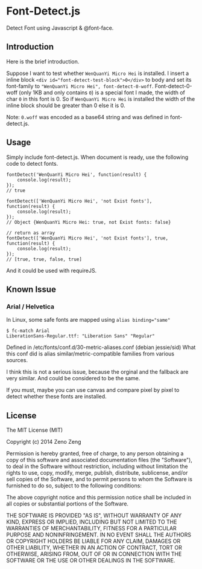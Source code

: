 # Font-Detect.js

Detect Font using Javascript & @font-face.

## Introduction

Here is the brief introduction.

Suppose I want to test whether `WenQuanYi Micro Hei` is installed.
I insert a inline block `<div id="font-detect-test-block">0</div>` to body and set its font-family to `"WenQuanYi Micro Hei", font-detect-0-woff`. Font-detect-0-woff (only 1KB and only contains `0`) is a special font I made, the width of char `0` in this font is 0. So if `WenQuanYi Micro Hei` is installed the width of the inline block should be greater than 0 else it is 0.

Note: `0.woff` was encoded as a base64 string and was defined in font-detect.js.

## Usage

Simply include font-detect.js.
When document is ready,
use the following code to detect fonts.

```
fontDetect('WenQuanYi Micro Hei', function(result) {
    console.log(result); 
});
// true
```

```
fontDetect(['WenQuanYi Micro Hei', 'not Exist fonts'], function(result) {
    console.log(result); 
});
// Object {WenQuanYi Micro Hei: true, not Exist fonts: false}
```

```
// return as array
fontDetect(['WenQuanYi Micro Hei', 'not Exist fonts'], true, function(result) {
    console.log(result); 
});
// [true, true, false, true]
```

And it could be used with requireJS.

## Known Issue

### Arial / Helvetica

In Linux, some safe fonts are mapped using `alias binding="same"`
```
$ fc-match Arial 
LiberationSans-Regular.ttf: "Liberation Sans" "Regular"
```

Defined in /etc/fonts/conf.d/30-metric-aliases.conf (debian jessie/sid)
What this conf did is alias similar/metric-compatible families from various sources.

I think this is not a serious issue, because the orginal and the fallback are very similar. And could be considered to be the same.

If you must, maybe you can use canvas and compare pixel by pixel to detect whether these fonts are installed.

## License

The MIT License (MIT)

Copyright (c) 2014 Zeno Zeng

Permission is hereby granted, free of charge, to any person obtaining a copy
of this software and associated documentation files (the "Software"), to deal
in the Software without restriction, including without limitation the rights
to use, copy, modify, merge, publish, distribute, sublicense, and/or sell
copies of the Software, and to permit persons to whom the Software is
furnished to do so, subject to the following conditions:

The above copyright notice and this permission notice shall be included in
all copies or substantial portions of the Software.

THE SOFTWARE IS PROVIDED "AS IS", WITHOUT WARRANTY OF ANY KIND, EXPRESS OR
IMPLIED, INCLUDING BUT NOT LIMITED TO THE WARRANTIES OF MERCHANTABILITY,
FITNESS FOR A PARTICULAR PURPOSE AND NONINFRINGEMENT. IN NO EVENT SHALL THE
AUTHORS OR COPYRIGHT HOLDERS BE LIABLE FOR ANY CLAIM, DAMAGES OR OTHER
LIABILITY, WHETHER IN AN ACTION OF CONTRACT, TORT OR OTHERWISE, ARISING FROM,
OUT OF OR IN CONNECTION WITH THE SOFTWARE OR THE USE OR OTHER DEALINGS IN
THE SOFTWARE.
